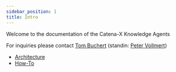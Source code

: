 ```yaml
---
sidebar_position: 1
title: Intro
---
```


Welcome to the documentation of the Catena-X Knowledge Agents

For inquiries please contact [Tom Buchert](mailto:tom.buchert@t-systems.com) (standin: [Peter Vollmert](mailto:peter.vollmert@t-systems.com))

* [Architecture](architecture)
* [How-To](howto)
